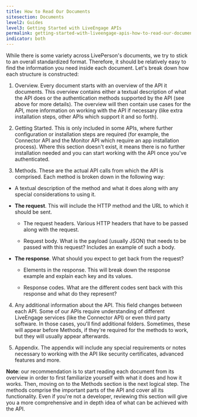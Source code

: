 ```yaml
---
title: How to Read Our Documents
sitesection: Documents
level2: Guides
level3: Getting Started with LiveEngage APIs
permalink: getting-started-with-liveengage-apis-how-to-read-our-documents.html
indicator: both
---
```


While there is some variety across LivePerson's documents, we try to stick to an overall standardized format. Therefore, it should be relatively easy to find the information you need inside each document. Let's break down how each structure is constructed:

1) Overview. Every document starts with an overview of the API it documents. This overview contains either a textual description of what the API does or the authentication methods supported by the API (see above for more details). The overview will then contain use cases for the API, more information on working with the API if necessary (like extra installation steps, other APIs which support it and so forth).

2) Getting Started. This is only included in some APIs, where further configuration or installation steps are required (for example, the Connector API and the Monitor API which require an app installation process). Where this section doesn't exist, it means there is no further installation needed and you can start working with the API once you've authenticated.

3) Methods. These are the actual API calls from which the API is comprised. Each method is broken down in the following way:

  * A textual description of the method and what it does along with any special considerations to using it.

  * **The request**. This will include the HTTP method and the URL to which it should be sent.

    * The request headers. Various HTTP headers that have to be passed along with the request.

    * Request body. What is the payload (usually JSON) that needs to be passed with this request? Includes an example of such a body.

  * **The response**. What should you expect to get back from the request?

    * Elements in the response. This will break down the response example and explain each key and its values.

    * Response codes. What are the different codes sent back with this response and what do they represent?

4) Any additional information about the API. This field changes between each API. Some of our APIs require understanding of different LiveEngage services (like the Connector API) or even third party software. In those cases, you'll find additional folders. Sometimes, these will appear before Methods, if they're required for the methods to work, but they will usually appear afterwards.

5) Appendix. The appendix will include any special requirements or notes necessary to working with the API like security certificates, advanced features and more.

**Note**: our recommendation is to start reading each document from its overview in order to first familiarize yourself with what it does and how it works. Then, moving on to the Methods section is the next logical step. The methods comprise the important parts of the API and cover all its functionality. Even if you're not a developer, reviewing this section will give you a more comprehensive and in depth idea of what can be achieved with the API.
